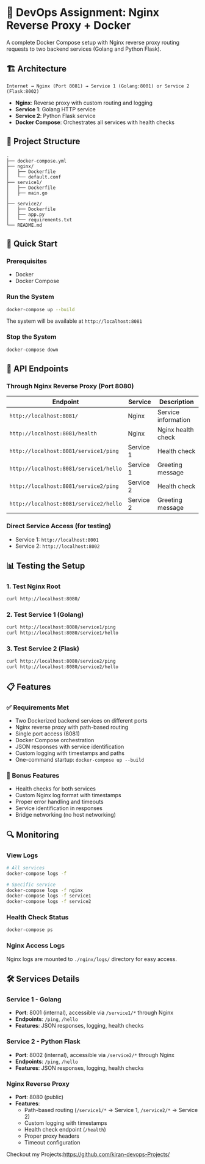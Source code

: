 # 🚀 DevOps Assignment: Nginx Reverse Proxy + Docker

A complete Docker Compose setup with Nginx reverse proxy routing requests to two backend services (Golang and Python Flask).

## 🏗️ Architecture

```
Internet → Nginx (Port 8081) → Service 1 (Golang:8001) or Service 2 (Flask:8002)
```

- **Nginx**: Reverse proxy with custom routing and logging
- **Service 1**: Golang HTTP service 
- **Service 2**: Python Flask service
- **Docker Compose**: Orchestrates all services with health checks

## 📁 Project Structure

```
.
├── docker-compose.yml
├── nginx/
│   ├── Dockerfile
│   └── default.conf
├── service1/
│   ├── Dockerfile
│   ├── main.go
│
├── service2/
│   ├── Dockerfile
│   ├── app.py
│   └── requirements.txt
└── README.md
```

## 🚀 Quick Start

### Prerequisites
- Docker
- Docker Compose

### Run the System

```bash
docker-compose up --build
```

The system will be available at `http://localhost:8081`

### Stop the System

```bash
docker-compose down
```

## 🔗 API Endpoints

### Through Nginx Reverse Proxy (Port 8080)

| Endpoint | Service | Description |
|----------|---------|-------------|
| `http://localhost:8081/` | Nginx | Service information |
| `http://localhost:8081/health` | Nginx | Nginx health check |
| `http://localhost:8081/service1/ping` | Service 1 | Health check |
| `http://localhost:8081/service1/hello` | Service 1 | Greeting message |
| `http://localhost:8081/service2/ping` | Service 2 | Health check |
| `http://localhost:8081/service2/hello` | Service 2 | Greeting message |

### Direct Service Access (for testing)

- Service 1: `http://localhost:8001`
- Service 2: `http://localhost:8002`

## 📊 Testing the Setup

### 1. Test Nginx Root
```bash
curl http://localhost:8080/
```

### 2. Test Service 1 (Golang)
```bash
curl http://localhost:8080/service1/ping
curl http://localhost:8080/service1/hello
```

### 3. Test Service 2 (Flask)
```bash
curl http://localhost:8080/service2/ping
curl http://localhost:8080/service2/hello
```

## 📋 Features

### ✅ Requirements Met
- Two Dockerized backend services on different ports
- Nginx reverse proxy with path-based routing
-  Single port access (8081)
-  Docker Compose orchestration
-  JSON responses with service identification
-  Custom logging with timestamps and paths
-  One-command startup: `docker-compose up --build`

### 🎯 Bonus Features
-  Health checks for both services
-  Custom Nginx log format with timestamps
-  Proper error handling and timeouts
-  Service identification in responses
-  Bridge networking (no host networking)

## 🔍 Monitoring

### View Logs
```bash
# All services
docker-compose logs -f

# Specific service
docker-compose logs -f nginx
docker-compose logs -f service1
docker-compose logs -f service2
```

### Health Check Status
```bash
docker-compose ps
```

### Nginx Access Logs
Nginx logs are mounted to `./nginx/logs/` directory for easy access.

## 🛠️ Services Details

### Service 1 - Golang
- **Port**: 8001 (internal), accessible via `/service1/*` through Nginx
- **Endpoints**: `/ping`, `/hello`
- **Features**: JSON responses, logging, health checks

### Service 2 - Python Flask
- **Port**: 8002 (internal), accessible via `/service2/*` through Nginx  
- **Endpoints**: `/ping`, `/hello`
- **Features**: JSON responses, logging, health checks

### Nginx Reverse Proxy
- **Port**: 8080 (public)
- **Features**: 
  - Path-based routing (`/service1/*` → Service 1, `/service2/*` → Service 2)
  - Custom logging with timestamps
  - Health check endpoint (`/health`)
  - Proper proxy headers
  - Timeout configuration

Checkout my Projects:https://github.com/kiran-devops-Projects/